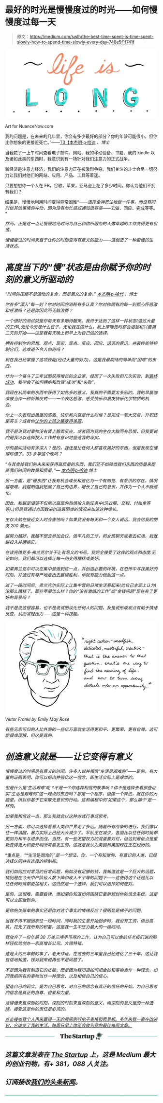 # 最好的时光是慢慢度过的时光——如何慢慢度过每一天

> 原文：<https://medium.com/swlh/the-best-time-spent-is-time-spent-slowly-how-to-spend-time-slowly-every-day-748e5f1f741f>

![](img/3152081a1cf743d100d2ebce8293e9cd.png)

Art for NuanceNow.com

我的问题是，在未来的几年里，你会有多少最好的部分？你的年龄可能很小，但你比你想象的更接近死亡。”——[T3【本杰明·p·哈迪](https://medium.com/u/5153880ce2ee?source=post_page-----748e5f1f741f--------------------------------) *、博士*

当我花了一上午时间查看电子邮件、网站、我的移动设备、书籍、我的 kindle 以及诸如此类的东西时，我意识到有一场针对我们注意力的正式战争。

新经济是注意力经济，我们的注意力正在被激烈争夺。我们关注的斗士会尽一切努力让我们对他们的网站、应用、产品、工具等着迷。

只要想想你一个人在 FB，谷歌，苹果，亚马逊上花了多少时间。你认为他们不拥有我们？

结果是，慢慢地利用时间变得异常困难*——*选择全神贯注地做一件事，而没有同时做其他事情的冲动，因为没有匆忙感或通知很容易*——去做、回应、完成等等。*

*然而，正是这一点让慢慢地花时间为自己和你所服务的人做卓越的工作变得更有价值。*

*慢慢度过的时间来自于让你的时刻变得有意义的能力——这创造了一种更慢的生活状态。*

# *高度当下的“慢”状态是由你赋予你的时刻的意义所驱动的*

**“时间的压缩不是活动的复合，而是意义的复合。”* [*本杰明·p·哈代*](https://medium.com/u/5153880ce2ee?source=post_page-----748e5f1f741f--------------------------------) *，博士**

*你有多“深入”每一刻？你对时间的消耗有多认真？你对你拥有的每一刻都心怀感激和感激吗？还是你因此而无脑浪费？*

*一个很好的测试就是你每天有多期待醒来。我终于达到了这样一种状态(通过大量的工作),无论今天是什么日子，无论我在做什么，我上床睡觉时都会渴望和兴奋第二天的开始——这是我每天晚上和早上为自己做的选择。*

*拥有控制你的思想、观点、现实、观点、反应、回应、话语的意识，并最终能够控制它们，这难道不令人惊奇吗？*

*现在我已经掌握了这项技能(经过大量的努力)，这是我最期待的简单而“困难”的东西。*

*作为一个奋斗了三年试图获得增长的企业家，经历了一次失败和几次实验，到[最终成功](http://www.traena.io/)，我学会了如何拥抱和欣赏“成功”和“失败”。*

*我现在从简单的东西中获得了如此多的意义。我真的不需要太多别的。我的早晨咖啡被当作一种祈祷仪式——一个表达感激、感受快乐和激发快乐化学物质的机会。*

*你上一次表现出极度的感激、快乐和兴奋是什么时候？是完成一笔大交易、升职还是买车？或者你[让你的上班之路变得美丽](https://themission.co/our-fascination-for-art-says-so-much-about-the-shallow-depth-of-humans-c26edb50e606)。*

*我不是说我对事物没有肾上腺素反应，或者因为我的生存大脑而有恐惧，但我要说的是我可以选择投入工作并有意识地塑造我的现实。*

*你的晨间活动有多深入？是的，我还是比任何人都喜欢美好的东西，但是我现在懂得珍惜了。33 岁学这个晚吗？*

**“与其卖掉我们的未来来获得高质量的东西，我们还不如降低我们东西的质量来提高我们时间的数量和质量。”—* [*本杰明·p·哈迪*](https://medium.com/u/5153880ce2ee?source=post_page-----748e5f1f741f--------------------------------) *博士**

*另一方面，是“硬东西”让我有机会成长和进化为一个有知觉、有意识的存在。情况越艰难，我越知道我拓展了自己的边界，增长了自己的意识，并作为一个人不断进化。*

*因此，我越是渴望不仅能以高昂的热情投入到任务中(洗衣服、交税、付账单等等)。)但是我通过力函数来创造最困难的情况来加速这种增长。*

*生存大脑在接近女人时会害怕吗？如果我没有每天和一个女人说话，我会给我的朋友 200 美元。*

*越努力越好，我越不想去参加会议，做平凡的工作，和女孩聊天或者去机场，我就越投入并拥抱它。*

*在读完维克多·弗兰克尔关于*让*有意义的书后，我完全接受了这样的观点和态度:无论如何，我们都可以选择让每一刻变得糟糕或美好。*

*如果弗兰克尔可以在集中营做到这一点，并创造必要的环境，在恐怖中寻找美好的时刻，并通过有尊严地走出去赢得胜利，你就有能力做到这一点。*

*过了一段时间后，弗兰克尔实际上让集中营的日常生活看起来(他自己主观上认为)没那么糟糕了。那些苹果怎么样？你的“没有激情的工作”或“金钱问题”现在有了更好的背景吗？*

*我不是说这很容易，也不是说试图淡化任何人的问题，我是说形成观点有助于情绪反应，从而减轻压力——这是一种技能。*

*![](img/3b01800b2435a4d4761b622f5e45b2d3.png)*

*Viktor Frankl by Emily May Rose*

*有些无家可归的人比外面的一些亿万富翁生活得更和平、更繁荣、更有自尊。这可能很难理解，但这是真的。*

# *创造意义就是——让它变得有意义*

*慢慢度过的时间是有意义的时间。许多人说并相信“生活是艰难的”——是的，有大量的证据表明，你可以指出并强化这一信念，即生活实际上是艰难的。*

*但是什么是‘生活艰难’呢？不是一个你选择相信的故事吗？你不是选择去看那些证实“生活是艰难的”这一观点的东西吗？那是一个程序，很像一个算法，就在你的大脑里。所以你基于它采取无意识的行动。这和编程中的‘如果这个，那么那个’是一样的。*

*如果我相信这一点，那么我就会以这种方式行事或思考。*

*另一方面，你可以选择看看人类和世界走了多远。随着所有战争的进行，我们像以往一样清醒，暴力实际上已经大大减少了。军队正在减少，各国比以往任何时候都更加为和平与进步而战。当然，有一些渴望权力的混蛋要对付，但达到最低点是重新变得更大和更开明所需要发生的。这就是我认为美国和英国现在正在经历的。*

*重点是，“*生活是艰难的”*是一个想法，你，一个有知觉的、有意识的人类，已经选择认同并有选择的控制权。*

*我们如何应对常见的日常问题，例如没有足够的钱，我知道这是一个巨大的话题，特别是在今天中产阶级人数下降和收入不平等的问题下——这使得这个话题比以往任何时候都更加相关，这仍然是一个选择，我们可以选择如何应对。*

*是的，这很难，需要自律，但如果你知道如何围绕它重新规划你的信念系统，这是可以立即做到的。*

*是你拖欠账单的事实还是你对这个事实的情绪反应？很明显是梯子的问题。*

*当我不得不搬回家住一段时间，同时我的生意开始起步时，我没有工资，债台高筑，花光了我所有的积蓄。这是我一生中压力最大的一段时间。*

*我放弃了一份年薪 30 万美元唾手可得的工作，认为自己可以像前任老板们说的那样轻松地创办一家高增长公司。大错特错。*

*这是大约三年前的事了，老天作证，在过去的三年里我已经进化了三十年，这让我自信地知道，钱对我来说再也不是问题了。*

*不是因为我有制造它的技能，而是因为我知道如何把金钱和事物当作一种理念，如同我把所有的事物当作一种理念，以及相信自己的信心。*

*塑造自己的现实，是为自己思考，对自己的信念有真正的信任的开始。为自己思考的信念是真正的自尊、自爱和力量。*

*活得慢来自深刻的时刻，深刻的时刻来自深刻的意义，而深刻的意义是[的一种选择](https://themission.co/ive-figured-out-the-meaning-of-life-and-it-boils-down-to-one-word-d43361748e44)。接受这是你的责任是必须的。*

*[点击接收我个人用来赢得一天的晨间例行电子表格和愿景板。多年来我一直在改进它，它改变了我的生活。每周日早上你还会收到我的最佳每周文章。](https://betreatedhowyouwanttobetreated.com/optin-main)*

*[![](img/308a8d84fb9b2fab43d66c117fcc4bb4.png)](https://medium.com/swlh)*

## *这篇文章发表在 [The Startup](https://medium.com/swlh) 上，这是 Medium 最大的创业刊物，有+ 381，088 人关注。*

## *订阅接收[我们的头条新闻](http://growthsupply.com/the-startup-newsletter/)。*

*[![](img/b0164736ea17a63403e660de5dedf91a.png)](https://medium.com/swlh)*